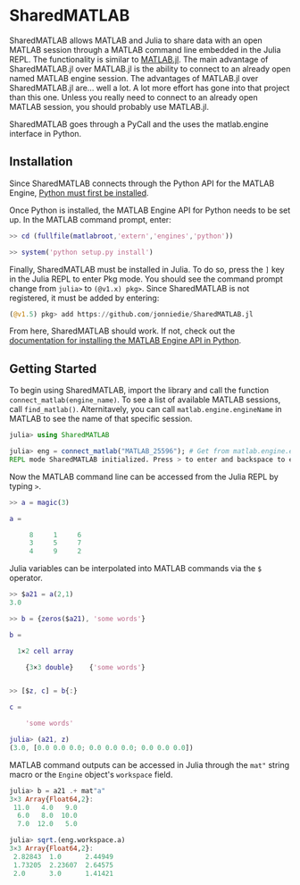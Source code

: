 # SharedMATLAB

SharedMATLAB allows MATLAB and Julia to share data with an open MATLAB session through a MATLAB command line embedded in the Julia REPL. The functionality is similar to [MATLAB.jl](https://github.com/JuliaInterop/MATLAB.jl). The main advantage of SharedMATLAB.jl over MATLAB.jl is the ability to connect to an already open named MATLAB engine session. The advantages of MATLAB.jl over SharedMATLAB.jl are... well a lot. A lot more effort has gone into that project than this one. Unless you really need to connect to an already open MATLAB session, you should probably use MATLAB.jl.

SharedMATLAB goes through a PyCall and the uses the matlab.engine interface in Python.

## Installation
Since SharedMATLAB connects through the Python API for the MATLAB Engine, [Python must first be installed](https://www.python.org/downloads/).

Once Python is installed, the MATLAB Engine API for Python needs to be set up. In the MATLAB command prompt, enter:
```matlab
>> cd (fullfile(matlabroot,'extern','engines','python'))

>> system('python setup.py install')
```

Finally, SharedMATLAB must be installed in Julia. To do so, press the `]` key in the Julia REPL to enter Pkg mode. You should see the command prompt change from `julia>` to `(@v1.x) pkg>`. Since SharedMATLAB is not registered, it must be added by entering:
```julia
(@v1.5) pkg> add https://github.com/jonniedie/SharedMATLAB.jl
```

From here, SharedMATLAB should work. If not, check out the [documentation for installing the MATLAB Engine API in Python](https://www.mathworks.com/help/matlab/matlab_external/install-the-matlab-engine-for-python.html).


## Getting Started
To begin using SharedMATLAB, import the library and call the function `connect_matlab(engine_name)`. To see a list of available MATLAB sessions, call `find_matlab()`. Alternitavely, you can call `matlab.engine.engineName` in MATLAB to see the name of that specific session.

```julia
julia> using SharedMATLAB

julia> eng = connect_matlab("MATLAB_25596"); # Get from matlab.engine.engineName in MATLAB
REPL mode SharedMATLAB initialized. Press > to enter and backspace to exit.
```

Now the MATLAB command line can be accessed from the Julia REPL by typing `>`.
```matlab
>> a = magic(3)

a =

     8     1     6
     3     5     7
     4     9     2
```

Julia variables can be interpolated into MATLAB commands via the `$` operator.
```matlab
>> $a21 = a(2,1)
3.0

>> b = {zeros($a21), 'some words'}

b =

  1×2 cell array

    {3×3 double}    {'some words'}


>> [$z, c] = b{:}

c =

    'some words'

julia> (a21, z)
(3.0, [0.0 0.0 0.0; 0.0 0.0 0.0; 0.0 0.0 0.0])
```

MATLAB command outputs can be accessed in Julia through the `mat"` string macro or the `Engine` object's `workspace` field.
```julia
julia> b = a21 .+ mat"a"
3×3 Array{Float64,2}:
 11.0   4.0   9.0
  6.0   8.0  10.0
  7.0  12.0   5.0

julia> sqrt.(eng.workspace.a)
3×3 Array{Float64,2}:
 2.82843  1.0      2.44949
 1.73205  2.23607  2.64575
 2.0      3.0      1.41421
```
